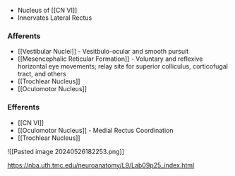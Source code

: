 - Nucleus of [[CN VI]]
- Innervates Lateral Rectus
### Afferents
- [[Vestibular Nuclei]] - Vesitbulo-ocular and smooth pursuit
- [[Mesencephalic Reticular Formation]] - Voluntary and reflexive horizontal eye movements; relay site for superior colliculus, corticofugal tract, and others
- [[Trochlear Nucleus]]
- [[Oculomotor Nucleus]]
### Efferents
- [[CN VI]]
- [[Oculomotor Nucleus]] - Medial Rectus Coordination
- [[Trochlear Nucleus]]

![[Pasted image 20240526182253.png]]

https://nba.uth.tmc.edu/neuroanatomy/L9/Lab09p25_index.html
